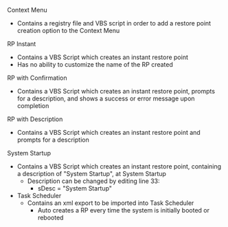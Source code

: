 Context Menu
  - Contains a registry file and VBS script in order to add a restore point creation option to the Context Menu

RP Instant
  - Contains a VBS Script which creates an instant restore point 
  - Has no ability to customize the name of the RP created

RP with Confirmation
  - Contains a VBS Script which creates an instant restore point, prompts for a description, and shows a success or error message upon completion

RP with Description
  -  Contains a VBS Script which creates an instant restore point and prompts for a description
 
System Startup
  - Contains a VBS Script which creates an instant restore point, containing a description of "System Startup", at System Startup
    - Description can be changed by editing line 33:
      - sDesc = "System Startup"
  - Task Scheduler
    - Contains an xml export to be imported into Task Scheduler
      - Auto creates a RP every time the system is initially booted or rebooted
